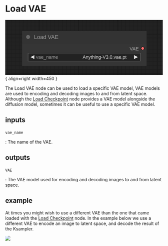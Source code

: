 # Load VAE

![Load VAE node](media/LoadVAE.svg){ align=right width=450 }

The Load VAE node can be used to load a specific VAE model, VAE models are used to encoding and decoding images to and from latent space. Although the [Load Checkpoint](LoadCheckpoint.md) node provides a VAE model alongside the diffusion model, sometimes it can be useful to use a specific VAE model.

## inputs

`vae_name`

:   The name of the VAE.

## outputs

`VAE`

:   The VAE model used for encoding and decoding images to and from latent space.

## example

At times you might wish to use a different VAE than the one that came loaded with the [Load Checkpoint](./LoadCheckpoint.md) node. In the example below we use a different VAE to encode an image to latent space, and decode the result of the Ksampler.

<div style="overflow: hidden;">
<img src="../../media/img2imgExample.png" style="transform: scale(1.1) translate(-2.5%, -5%);">
</div>